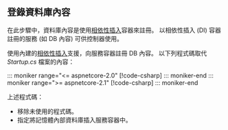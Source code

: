 ## <a name="register-the-database-context"></a>登錄資料庫內容

在此步驟中，資料庫內容是使用[相依性插入](xref:fundamentals/dependency-injection)容器來註冊。 以相依性插入 (DI) 容器註冊的服務 (如 DB 內容) 可供控制器使用。

使用內建的[相依性插入](xref:fundamentals/dependency-injection)支援，向服務容器註冊 DB 內容。 以下列程式碼取代 *Startup.cs* 檔案的內容：

::: moniker range="<= aspnetcore-2.0"
[!code-csharp[](../../tutorials/first-web-api/samples/2.0/TodoApi/Startup.cs?highlight=2,4,12-13)]
::: moniker-end
::: moniker range=">= aspnetcore-2.1"
[!code-csharp[](../../tutorials/first-web-api/samples/2.1/TodoApi/Startup.cs?highlight=3,5,13-14)]
::: moniker-end

上述程式碼：

* 移除未使用的程式碼。
* 指定將記憶體內部資料庫插入服務容器中。
